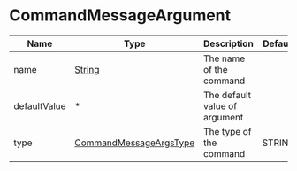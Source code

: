 # CommandMessageArgument

| Name         | Type                                                                                              | Description                   | Default | Optional |
| ------------ | ------------------------------------------------------------------------------------------------- | ----------------------------- | ------- | -------- |
| name         | [String](https://developer.mozilla.org/en-US/docs/Web/JavaScript/Reference/Global_Objects/String) | The name of the command       |         |          |
| defaultValue | \*                                                                                                | The default value of argument |         | ✓        |
| type         | [CommandMessageArgsType](./CommandMessageArgTypes.md)                                             | The type of the command       | STRING  | ✓        |
